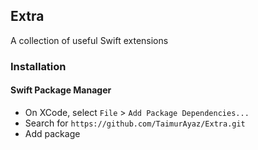 

## Extra
A collection of useful Swift extensions

### Installation

#### Swift Package Manager
- On XCode, select `File` > `Add Package Dependencies...`
- Search for `https://github.com/TaimurAyaz/Extra.git`
- Add package
